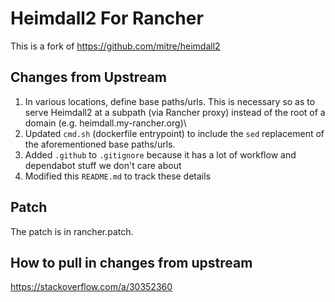 # Heimdall2 For Rancher

This is a fork of https://github.com/mitre/heimdall2

## Changes from Upstream

1. In various locations, define base paths/urls. This is necessary so as to serve Heimdall2 at a subpath (via Rancher proxy) instead of the root of a domain (e.g. heimdall.my-rancher.org)\
1. Updated `cmd.sh` (dockerfile entrypoint) to include the `sed` replacement of the aforementioned base paths/urls.
1. Added `.github` to `.gitignore` because it has a lot of workflow and dependabot stuff we don't care about
1. Modified this `README.md` to track these details

## Patch

The patch is in rancher.patch. 

## How to pull in changes from upstream

https://stackoverflow.com/a/30352360


